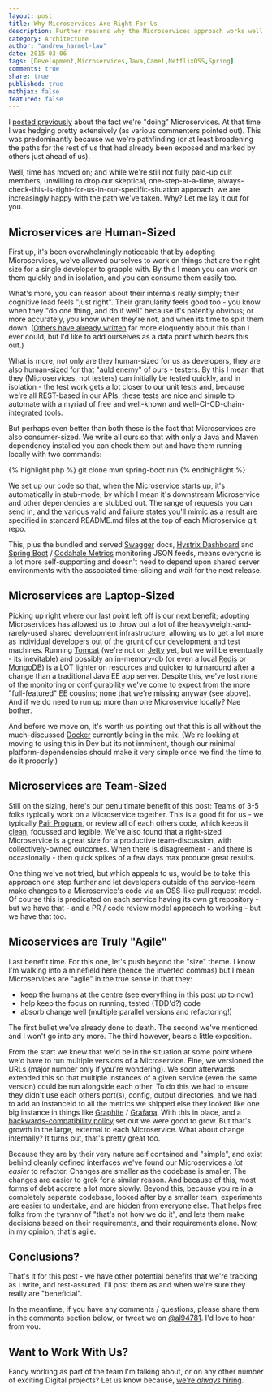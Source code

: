 ```yaml
---
layout: post
title: Why Microservices Are Right For Us
description: Further reasons why the Microservices approach works well.
category: Architecture
author: "andrew_harmel-law"
date: 2015-03-06
tags: [Development,Microservices,Java,Camel,NetflixOSS,Spring]
comments: true
share: true
published: true
mathjax: false
featured: false
---
```


I [posted previously](https://capgemini.github.io/architecture/microservices-reality-check/) about the fact we're "doing" Microservices.  At that time I was hedging pretty extensively (as various commenters pointed out). This was predominantly because we we're pathfinding (or at least broadening the paths for the rest of us that had already been exposed and marked by others just ahead of us).

Well, time has moved on; and while we're still not fully paid-up cult members, unwilling to drop our skeptical, one-step-at-a-time, always-check-this-is-right-for-us-in-our-specific-situation approach, we are increasingly happy with the path we've taken.  Why?  Let me lay it out for you.

## Microservices are Human-Sized
First up, it's been overwhelmingly noticeable that by adopting Microservices, we've allowed ourselves to work on things that are the right size for a single developer to grapple with.  By this I mean you can work on them quickly and in isolation, and you can consume them easily too.  

What's more, you can reason about their internals really simply; their cognitive load feels "just right".  Their granularity feels good too - you know when they "do one thing, and do it well" because it's patently obvious; or more accurately, you know when they're not, and when its time to split them down. ([Others have already written](http://de.slideshare.net/ewolff/micro-services-smaller-is-better) far more eloquently about this than I ever could, but I'd like to add ourselves as a data point which bears this out.)

What is more, not only are they human-sized for us as developers, they are also human-sized for that ["auld enemy"](http://en.wiktionary.org/wiki/Auld_Enemy) of ours - testers.  By this I mean that they (Microservices, not testers) can initially be tested quickly, and in isolation - the test work gets a lot closer to our unit tests and, because we're all REST-based in our APIs, these tests are nice and simple to automate with a myriad of free and well-known and well-CI-CD-chain-integrated tools.

But perhaps even better than both these is the fact that Microservices are also consumer-sized.  We write all ours so that with only a Java and Maven dependency installed you can check them out and have them running locally with two commands:

{% highlight php %}
git clone
mvn spring-boot:run
{% endhighlight %}

We set up our code so that, when the Microservice starts up, it's automatically in stub-mode, by which I mean it's downstream Microservice and other dependencies are stubbed out. The range of requests you can send in, and the various valid and failure states you'll mimic as a result are specified in standard README.md files at the top of each Microservice git repo.  

This, plus the bundled and served [Swagger](http://swagger.io/) docs, [Hystrix Dashboard](http://github.com/Netflix/Hystrix/wiki/Dashboard) and [Spring Boot](http://docs.spring.io/spring-boot/docs/current/reference/html/production-ready-metrics.html) / [Codahale Metrics](http://dropwizard.github.io/metrics/3.1.0/) monitoring JSON feeds, means everyone is a lot more self-supporting and doesn't need to depend upon shared server environments with the associated time-slicing and wait for the next release.

## Microservices are Laptop-Sized
Picking up right where our last point left off is our next benefit; adopting Microservices has allowed us to throw out a lot of the heavyweight-and-rarely-used shared development infrastructure, allowing us to get a lot more as individual developers out of the grunt of our development and test machines.  Running [Tomcat](https://tomcat.apache.org/) (we're not on [Jetty](http://eclipse.org/jetty/) yet, but we will be eventually - its inevitable) and possibly an in-memory-db (or even a local [Redis](http://redis.io) or [MongoDB](http://www.mongodb.org/)) is a LOT lighter on resources and quicker to turnaround after a change than a traditional Java EE app server.  Despite this, we've lost none of the monitoring or configurability we've come to expect from the more "full-featured" EE cousins; none that we're missing anyway (see above).  And if we do need to run up more than one Microservice locally? Nae bother.

And before we move on, it's worth us pointing out that this is all without the much-discussed [Docker](http://www.docker.com/) currently being in the mix. (We're looking at moving to using this in Dev but its not imminent, though our minimal platform-dependencies should make it very simple once we find the time to do it properly.)

## Microservices are Team-Sized
Still on the sizing, here's our penultimate benefit of this post: Teams of 3-5 folks typically work on a Microservice together.  This is a good fit for us - we typically [Pair Program](https://capgemini.github.io/development/pair-programming-budo/), or review all of each others code, which keeps it [clean](http://www.amazon.co.uk/Clean-Code-Handbook-Software-Craftsmanship/dp/0132350882), focussed and legible.  We've also found that a right-sized Microservice is a great size for a productive team-discussion, with collectively-owned outcomes. When there is disagreement - and there is occasionally - then quick spikes of a few days max produce great results.

One thing we've not tried, but which appeals to us, would be to take this approach one step further and let developers outside of the service-team make changes to a Microservice's code via an OSS-like pull request model.  Of course this is predicated on each service having its own git repository - but we have that - and a PR / code review model approach to working - but we have that too.

## Micoservices are Truly "Agile"
Last benefit time. For this one, let's push beyond the "size" theme. I know I'm walking into a minefield here (hence the inverted commas) but I mean Microservices are "agile" in the true sense in that they:

- keep the humans at the centre (see everything in this post up to now)
- help keep the focus on running, tested (TDD'd?) code
- absorb change well (multiple parallel versions and refactoring!)

The first bullet we've already done to death. The second we've mentioned and I won't go into any more.  The third however, bears a little exposition.  

From the start we knew that we'd be in the situation at some point where we'd have to run multiple versions of a Microservice.  Fine, we versioned the URLs (major number only if you're wondering).  We soon afterwards extended this so that multiple instances of a given service (even the same version) could be run alongside each other.  To do this we had to ensure they didn't use each others port(s), config, output directories, and we had to add an instanceId to all the metrics we shipped else they looked like one big instance in things like [Graphite](http://graphite.wikidot.com/) / [Grafana](http://grafana.org/).  With this in place, and a [backwards-compatibility policy](http://wiki.apidesign.org/wiki/BackwardCompatibility) set out we were good to grow.  But that's growth in the large, external to each Microservice. What about change internally?  It turns out, that's pretty great too.

Because they are by their very nature self contained and "simple", and exist behind cleanly defined interfaces we've found our Microservices a _lot easier_ to refactor.  Changes are smaller as the codebase is smaller.  The changes are easier to grok for a similar reason.  And because of this, most forms of debt accrete a lot more slowly.  Beyond this, because you're in a completely separate codebase, looked after by a smaller team, experiments are easier to undertake, and are hidden from everyone else.  That helps free folks from the tyranny of "that's not how we do it", and lets them make decisions based on their requirements, and their requirements alone.  Now, in my opinion, that's agile.

## Conclusions?
That's it for this post - we have other potential benefits that we're tracking as I write, and rest-assured, I'll post them as and when we're sure they really are "beneficial".

In the meantime, if you have any comments / questions, please share them in the comments section below, or tweet we on [@al94781](https://twitter.com/al94781).  I'd love to hear from you.

## Want to Work With Us?
Fancy working as part of the team I'm talking about, or on any other number of exciting Digital projects?  Let us know because, [we're _always_ hiring](http://www.uk.capgemini.com/careers/job-opportunities).
